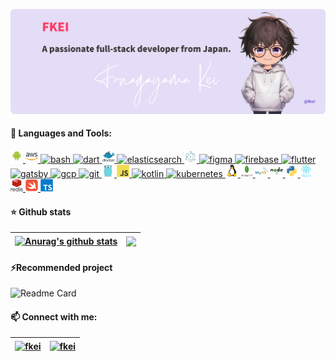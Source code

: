 ![](assets/hero.png)


<h4 align="left">🌱 Languages and Tools:</h4>
<p align="left"> <a href="https://developer.android.com" target="_blank"> <img
      src="https://raw.githubusercontent.com/devicons/devicon/master/icons/android/android-original-wordmark.svg"
      alt="android" width="20" height="20" /> </a> <a href="https://aws.amazon.com" target="_blank"> <img
      src="https://raw.githubusercontent.com/devicons/devicon/master/icons/amazonwebservices/amazonwebservices-original-wordmark.svg"
      alt="aws" width="20" height="20" /> </a> <a href="https://www.gnu.org/software/bash/" target="_blank"> <img
      src="https://www.vectorlogo.zone/logos/gnu_bash/gnu_bash-icon.svg" alt="bash" width="20" height="20" /> </a> <a
    href="https://dart.dev" target="_blank"> <img src="https://www.vectorlogo.zone/logos/dartlang/dartlang-icon.svg"
      alt="dart" width="20" height="20" /> </a> <a href="https://www.docker.com/" target="_blank"> <img
      src="https://raw.githubusercontent.com/devicons/devicon/master/icons/docker/docker-original-wordmark.svg"
      alt="docker" width="20" height="20" /> </a> <a href="https://www.elastic.co" target="_blank"> <img
      src="https://www.vectorlogo.zone/logos/elastic/elastic-icon.svg" alt="elasticsearch" width="20" height="20" />
  </a> <a href="https://www.electronjs.org" target="_blank"> <img
      src="https://raw.githubusercontent.com/devicons/devicon/master/icons/electron/electron-original.svg"
      alt="electron" width="20" height="20" /> </a> <a href="https://www.figma.com/" target="_blank"> <img
      src="https://www.vectorlogo.zone/logos/figma/figma-icon.svg" alt="figma" width="20" height="20" /> </a> <a
    href="https://firebase.google.com/" target="_blank"> <img
      src="https://www.vectorlogo.zone/logos/firebase/firebase-icon.svg" alt="firebase" width="20" height="20" /> </a>
  </a> <a href="https://flutter.dev" target="_blank"> <img
      src="https://www.vectorlogo.zone/logos/flutterio/flutterio-icon.svg" alt="flutter" width="20" height="20" /> </a>
  <a href="https://www.gatsbyjs.com/" target="_blank"> <img
      src="https://www.vectorlogo.zone/logos/gatsbyjs/gatsbyjs-icon.svg" alt="gatsby" width="20" height="20" /> </a> <a
    href="https://cloud.google.com" target="_blank"> <img
      src="https://www.vectorlogo.zone/logos/google_cloud/google_cloud-icon.svg" alt="gcp" width="20" height="20" />
  </a> <a href="https://git-scm.com/" target="_blank"> <img
      src="https://www.vectorlogo.zone/logos/git-scm/git-scm-icon.svg" alt="git" width="20" height="20" /> </a> <a
    href="https://golang.org" target="_blank"> <img
      src="https://raw.githubusercontent.com/devicons/devicon/master/icons/go/go-original.svg" alt="go" width="20"
      height="20" /> </a> <a href="https://developer.mozilla.org/en-US/docs/Web/JavaScript" target="_blank"> <img
      src="https://raw.githubusercontent.com/devicons/devicon/master/icons/javascript/javascript-original.svg"
      alt="javascript" width="20" height="20" /> </a> <a href="https://kotlinlang.org" target="_blank"> <img
      src="https://www.vectorlogo.zone/logos/kotlinlang/kotlinlang-icon.svg" alt="kotlin" width="20" height="20" /> </a>
  <a href="https://kubernetes.io" target="_blank"> <img
      src="https://www.vectorlogo.zone/logos/kubernetes/kubernetes-icon.svg" alt="kubernetes" width="20" height="20" />
  </a> <a href="https://www.linux.org/" target="_blank"> <img
      src="https://raw.githubusercontent.com/devicons/devicon/master/icons/linux/linux-original.svg" alt="linux"
      width="20" height="20" /> </a> <a href="https://www.mongodb.com/" target="_blank"> <img
      src="https://raw.githubusercontent.com/devicons/devicon/master/icons/mongodb/mongodb-original-wordmark.svg"
      alt="mongodb" width="20" height="20" /> </a> <a href="https://www.mysql.com/" target="_blank"> <img
      src="https://raw.githubusercontent.com/devicons/devicon/master/icons/mysql/mysql-original-wordmark.svg"
      alt="mysql" width="20" height="20" /> </a> <a href="https://nodejs.org" target="_blank"> <img
      src="https://raw.githubusercontent.com/devicons/devicon/master/icons/nodejs/nodejs-original-wordmark.svg"
      alt="nodejs" width="20" height="20" /> </a> <a href="https://www.python.org" target="_blank"> <img
      src="https://raw.githubusercontent.com/devicons/devicon/master/icons/python/python-original.svg" alt="python"
      width="20" height="20" /> </a> <a href="https://reactjs.org/" target="_blank"> <img
      src="https://raw.githubusercontent.com/devicons/devicon/master/icons/react/react-original-wordmark.svg"
      alt="react" width="20" height="20" /> </a> <a href="https://redis.io" target="_blank"> <img
      src="https://raw.githubusercontent.com/devicons/devicon/master/icons/redis/redis-original-wordmark.svg"
      alt="redis" width="20" height="20" /> </a> <a href="https://developer.apple.com/swift/" target="_blank"> <img
      src="https://raw.githubusercontent.com/devicons/devicon/master/icons/swift/swift-original.svg" alt="swift"
      width="20" height="20" /> </a> <a href="https://www.typescriptlang.org/" target="_blank"> <img
      src="https://raw.githubusercontent.com/devicons/devicon/master/icons/typescript/typescript-original.svg"
      alt="typescript" width="20" height="20" /> </a></p>


<h4 align="left">⭐️ Github stats</h4>

| <a href="https://github.com/anuraghazra/github-readme-stats"><img align="center" src="https://github-readme-stats.vercel.app/api?username=fkei&show_icons=true&include_all_commits=true&theme=buefy&hide_border=true" alt="Anurag's github stats" /></a> | <a href="https://github.com/anuraghazra/github-readme-stats"><img align="center" src="https://github-readme-stats.vercel.app/api/top-langs/?username=fkei&layout=compact&theme=buefy&hide_border=true&hide=html,css" /></a> |
| ------------- | ------------- |

<h4 align="left">⚡Recommended project</h4>

![Readme Card](https://github-readme-stats.vercel.app/api/pin/?username=fkei&repo=JSON.minify&title_color=7957D5&icon_color=FF3860&text_color=363636&bg_color=FFFFFF)

<h4>📫 Connect with me:</h4>

| <a href="https://twitter.com/fkei" target="blank"><img align="center" src="https://cdn.jsdelivr.net/npm/simple-icons@14.0.0/icons/x.svg" alt="fkei" height="30" width="20" /></a> | <a href="https://linktr.ee/fkei" target="blank"><img align="center" src="https://cdn.jsdelivr.net/npm/simple-icons@14.0.0/icons/linktree.svg" alt="fkei" height="30" width="20" /></a> |
| ------------- | ------------- |


